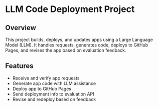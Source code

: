 # LLM Code Deployment Project

## Overview
This project builds, deploys, and updates apps using a Large Language Model (LLM). It handles requests, generates code, deploys to GitHub Pages, and revises the app based on evaluation feedback.

## Features
- Receive and verify app requests
- Generate app code with LLM assistance
- Deploy app to GitHub Pages
- Send deployment info to evaluation API
- Revise and redeploy based on feedback
